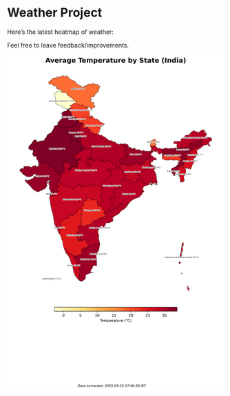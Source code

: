 # Weather Project

Here’s the latest heatmap of weather:

Feel free to leave feedback/improvements.

![India Heatmap](docs/assets/india_heatmap.png?v=D527D8)
